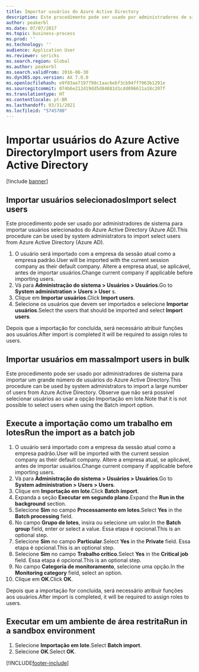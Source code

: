```yaml
---
title: Importar usuários do Azure Active Directory
description: Este procedimento pode ser usado por administradores de sistema para importar manualmente usuários selecionados ou um grande número de usuários do Azure Active Directory.
author: peakerbl
ms.date: 07/07/2017
ms.topic: business-process
ms.prod: ''
ms.technology: ''
audience: Application User
ms.reviewer: sericks
ms.search.region: Global
ms.author: peakerbl
ms.search.validFrom: 2016-06-30
ms.dyn365.ops.version: AX 7.0.0
ms.openlocfilehash: e9f03ae7197790c1aac6ebf3cb94ff7963b1291e
ms.sourcegitcommit: 074b6e212d19dd5d84881d1cdd096611a18c207f
ms.translationtype: HT
ms.contentlocale: pt-BR
ms.lasthandoff: 03/31/2021
ms.locfileid: "5745780"
---
```

# <a name="import-users-from-azure-active-directory"></a><span data-ttu-id="fe23a-103">Importar usuários do Azure Active Directory</span><span class="sxs-lookup"><span data-stu-id="fe23a-103">Import users from Azure Active Directory</span></span>

[!include [banner](../../includes/banner.md)]

## <a name="import-select-users"></a><span data-ttu-id="fe23a-104">Importar usuários selecionados</span><span class="sxs-lookup"><span data-stu-id="fe23a-104">Import select users</span></span>

<span data-ttu-id="fe23a-105">Este procedimento pode ser usado por administradores de sistema para importar usuários selecionados do Azure Active Directory (Azure AD).</span><span class="sxs-lookup"><span data-stu-id="fe23a-105">This procedure can be used by system administrators to import select users from Azure Active Directory (Azure AD).</span></span>

1. <span data-ttu-id="fe23a-106">O usuário será importado com a empresa da sessão atual como a empresa padrão.</span><span class="sxs-lookup"><span data-stu-id="fe23a-106">User will be imported with the current session company as their default company.</span></span> <span data-ttu-id="fe23a-107">Altere a empresa atual, se aplicável, antes de importar usuários.</span><span class="sxs-lookup"><span data-stu-id="fe23a-107">Change current company if applicable before importing users.</span></span>
2. <span data-ttu-id="fe23a-108">Vá para **Administração do sistema > Usuários > Usuários**.</span><span class="sxs-lookup"><span data-stu-id="fe23a-108">Go to **System administration > Users > User** s.</span></span>
3. <span data-ttu-id="fe23a-109">Clique em **Importar usuários**.</span><span class="sxs-lookup"><span data-stu-id="fe23a-109">Click **Import users**.</span></span>
4. <span data-ttu-id="fe23a-110">Selecione os usuários que devem ser importados e selecione **Importar usuários**.</span><span class="sxs-lookup"><span data-stu-id="fe23a-110">Select the users that should be imported and select **Import users**.</span></span>

<span data-ttu-id="fe23a-111">Depois que a importação for concluída, será necessário atribuir funções aos usuários.</span><span class="sxs-lookup"><span data-stu-id="fe23a-111">After import is completed it will be required to assign roles to users.</span></span>

## <a name="import-users-in-bulk"></a><span data-ttu-id="fe23a-112">Importar usuários em massa</span><span class="sxs-lookup"><span data-stu-id="fe23a-112">Import users in bulk</span></span>

<span data-ttu-id="fe23a-113">Este procedimento pode ser usado por administradores de sistema para importar um grande número de usuários do Azure Active Directory.</span><span class="sxs-lookup"><span data-stu-id="fe23a-113">This procedure can be used by system administrators to import a large number of users from Azure Active Directory.</span></span>
<span data-ttu-id="fe23a-114">Observe que não será possível selecionar usuários ao usar a opção Importação em lote.</span><span class="sxs-lookup"><span data-stu-id="fe23a-114">Note that it is not possible to select users when using the Batch import option.</span></span>

## <a name="run-the-import-as-a-batch-job"></a><span data-ttu-id="fe23a-115">Execute a importação como um trabalho em lotes</span><span class="sxs-lookup"><span data-stu-id="fe23a-115">Run the import as a batch job</span></span>
1. <span data-ttu-id="fe23a-116">O usuário será importado com a empresa da sessão atual como a empresa padrão.</span><span class="sxs-lookup"><span data-stu-id="fe23a-116">User will be imported with the current session company as their default company.</span></span> <span data-ttu-id="fe23a-117">Altere a empresa atual, se aplicável, antes de importar usuários.</span><span class="sxs-lookup"><span data-stu-id="fe23a-117">Change current company if applicable before importing users.</span></span>
2. <span data-ttu-id="fe23a-118">Vá para **Administração do sistema > Usuários > Usuários**.</span><span class="sxs-lookup"><span data-stu-id="fe23a-118">Go to **System administration > Users > Users**.</span></span>
3. <span data-ttu-id="fe23a-119">Clique em **Importação em lote**.</span><span class="sxs-lookup"><span data-stu-id="fe23a-119">Click **Batch import**.</span></span>
4. <span data-ttu-id="fe23a-120">Expanda a seção **Executar em segundo plano**.</span><span class="sxs-lookup"><span data-stu-id="fe23a-120">Expand the **Run in the background** section.</span></span>
4. <span data-ttu-id="fe23a-121">Selecione **Sim** no campo **Processamento em lotes**.</span><span class="sxs-lookup"><span data-stu-id="fe23a-121">Select **Yes** in the **Batch processing** field.</span></span>
6. <span data-ttu-id="fe23a-122">No campo **Grupo de lotes**, insira ou selecione um valor.</span><span class="sxs-lookup"><span data-stu-id="fe23a-122">In the **Batch group** field, enter or select a value.</span></span> <span data-ttu-id="fe23a-123">Essa etapa é opcional.</span><span class="sxs-lookup"><span data-stu-id="fe23a-123">This is an optional step.</span></span>  
7. <span data-ttu-id="fe23a-124">Selecione **Sim** no campo **Particular**.</span><span class="sxs-lookup"><span data-stu-id="fe23a-124">Select **Yes** in the **Private** field.</span></span> <span data-ttu-id="fe23a-125">Essa etapa é opcional.</span><span class="sxs-lookup"><span data-stu-id="fe23a-125">This is an optional step.</span></span>  
8. <span data-ttu-id="fe23a-126">Selecione **Sim** no campo **Trabalho crítico**.</span><span class="sxs-lookup"><span data-stu-id="fe23a-126">Select **Yes** in the **Critical job** field.</span></span> <span data-ttu-id="fe23a-127">Essa etapa é opcional.</span><span class="sxs-lookup"><span data-stu-id="fe23a-127">This is an optional step.</span></span>  
9. <span data-ttu-id="fe23a-128">No campo **Categoria de monitoramento**, selecione uma opção.</span><span class="sxs-lookup"><span data-stu-id="fe23a-128">In the **Monitoring category** field, select an option.</span></span>
10. <span data-ttu-id="fe23a-129">Clique em **OK**.</span><span class="sxs-lookup"><span data-stu-id="fe23a-129">Click **OK**.</span></span>

<span data-ttu-id="fe23a-130">Depois que a importação for concluída, será necessário atribuir funções aos usuários.</span><span class="sxs-lookup"><span data-stu-id="fe23a-130">After import is completed, it will be required to assign roles to users.</span></span>

## <a name="run-in-a-sandbox-environment"></a><span data-ttu-id="fe23a-131">Executar em um ambiente de área restrita</span><span class="sxs-lookup"><span data-stu-id="fe23a-131">Run in a sandbox environment</span></span>
1. <span data-ttu-id="fe23a-132">Selecione **Importação em lote**.</span><span class="sxs-lookup"><span data-stu-id="fe23a-132">Select **Batch import**.</span></span>
2. <span data-ttu-id="fe23a-133">Selecione **OK**.</span><span class="sxs-lookup"><span data-stu-id="fe23a-133">Select **OK**.</span></span>


[!INCLUDE[footer-include](../../../../includes/footer-banner.md)]